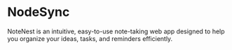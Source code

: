 # NodeSync
 NoteNest is an intuitive, easy-to-use note-taking web app designed to help you organize your ideas, tasks, and reminders efficiently.
